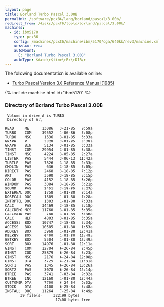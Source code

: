 ```yaml
---
layout: page
title: Borland Turbo Pascal 3.00B
permalink: /software/pcx86/lang/borland/pascal/3.00b/
redirect_from: /disks/pcx86/tools/borland/pascal/3.00b/
machines:
  - id: ibm5170
    type: pcx86
    config: /machines/pcx86/machine/ibm/5170/cga/640kb/rev3/machine.xml
    autoGen: true
    autoMount:
      B: "Borland Turbo Pascal 3.00B"
    autoType: $date\r$time\rB:\rDIR\r
---
```


The following documentation is available online:

- [Turbo Pascal Version 3.0 Reference Manual (1985)](http://bitsavers.org/pdf/borland/turbo_pascal/Turbo_Pascal_Version_3.0_Reference_Manual_1985.pdf)

{% include machine.html id="ibm5170" %}

### Directory of Borland Turbo Pascal 3.00B

     Volume in drive A is TURBO
     Directory of A:\

    READ     ME      13086   3-21-85   9:59a
    TURBO    COM     39552   1-06-86   7:08p
    TURBO    MSG      1536   3-01-85   3:33a
    GRAPH    P        3328   3-01-85   3:38a
    GRAPH    BIN      5134   3-01-85   3:33a
    TINST    COM     29954   3-01-85   3:38a
    TINST    MSG      4224   3-05-85   2:27a
    LISTER   PAS      5444   3-06-13  11:42a
    TURTLE   PAS      7326   3-18-85   2:33p
    CMDLIN   PAS       636   3-18-85   7:05p
    DIRECT   PAS      2468   3-18-85   7:12p
    ART      PAS      3590   3-18-85   5:15p
    COLOR    PAS      4152   3-18-85   3:26p
    WINDOW   PAS      3084   3-18-85   5:21p
    SOUND    PAS      2451   3-18-85   5:27p
    EXTERNAL DOC      1758   1-01-80   8:14a
    DOSFCALL DOC      1309   1-01-80   7:28a
    INTRPTCL DOC      1303   1-01-80   7:33a
    CALC     PAS     34469   3-18-85   3:18p
    CALCDEMO MCS     11760   3-01-85   3:35a
    CALCMAIN PAS       780   3-01-85   3:36a
    CALC     HLP      4803   3-01-85   3:35a
    ACCESS3  BOX     10747   3-18-85   3:34p
    ACCESS   BOX     10585   1-01-80   1:53a
    ADDKEY   BOX      3968   1-01-80  12:41a
    DELKEY   BOX      6400   1-01-80  12:48a
    GETKEY   BOX      5504   1-01-80  12:49a
    SORT     BOX     14976   1-01-80  12:11a
    GINST    COM     12704   6-26-84   2:45p
    GINST    COD     25879   6-26-84   3:23p
    GINST    MSG      2176   6-24-84  12:08p
    GINST    DTA      3725   4-21-84  11:31a
    SORT1    PAS      1345   6-26-84  10:26a
    SORT2    PAS      3078   6-26-84  12:14p
    BTREE    PAS      3741   7-03-84   9:32a
    BTREE    INC     12160   1-01-80  12:44a
    CUSTOMER DTA      7700   6-24-84   9:32p
    STOCK    DTA      4100   6-25-84   5:48a
    INSTALL  DOC     11264   7-25-84   4:49p
           39 file(s)     322199 bytes
                           17408 bytes free
